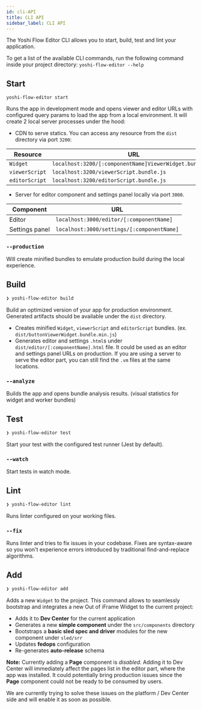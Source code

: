 ```yaml
---
id: cli-API
title: CLI API
sidebar_label: CLI API
---
```


The Yoshi Flow Editor CLI allows you to start, build, test and lint your application.

To get a list of the available CLI commands, run the following command inside your project directory: `yoshi-flow-editor --help`

## Start

```
yoshi-flow-editor start
```

Runs the app in development mode and opens viewer and editor URLs with configured query params to load the app from a local environment.
It will create 2 local server processes under the hood:

- CDN to serve statics. You can access any resource from the `dist` directory via port `3200`:

| Resource       | URL                                                     |
| -------------- | ------------------------------------------------------- |
| `Widget`       | `localhost:3200/[:componentName]ViewerWidget.bundle.js` |
| `viewerScript` | `localhost:3200/viewerScript.bundle.js`                 |
| `editorScript` | `localhost:3200/editorScript.bundle.js`                 |

- Server for editor component and settings panel locally via port `3000`.

| Component      | URL                                        |
| -------------- | ------------------------------------------ |
| Editor         | `localhost:3000/editor/[:componentName]`   |
| Settings panel | `localhost:3000/settings/[:componentName]` |

### `--production`

Will create minified bundles to emulate production build during the local experience.

## Build

```bash
❯ yoshi-flow-editor build
```

Build an optimized version of your app for production environment. Generated artifacts should be available under the `dist` directory.

- Creates minified `Widget`, `viewerScript` and `editorScript` bundles. (ex. `dist/buttonViewerWidget.bundle.min.js`)
- Generates editor and settings `.html`s under `dist/editor/[:componentName].html` file. It could be used as an editor and settings panel URLs on production. If you are using a server to serve the editor part, you can still find the `.vm` files at the same locations.

### `--analyze`

Builds the app and opens bundle analysis results. (visual statistics for widget and worker bundles)

## Test

```bash
❯ yoshi-flow-editor test
```

Start your test with the configured test runner (Jest by default).

### `--watch`

Start tests in watch mode.

## Lint

```bash
❯ yoshi-flow-editor lint
```

Runs linter configured on your working files.

### `--fix`

Runs linter and tries to fix issues in your codebase. Fixes are syntax-aware so you won't experience errors introduced by traditional find-and-replace algorithms.

## Add

```bash
❯ yoshi-flow-editor add
```

Adds a new `Widget` to the project.
This command allows to seamlessly bootstrap and integrates a new Out of iFrame Widget to the current project:

- Adds it to **Dev Center** for the current application
- Generates a new **simple component** under the `src/components` directory
- Bootstraps a **basic sled spec and driver** modules for the new component under `sled/srr`
- Updates **fedops** configuration
- Re-generates **auto-release** schema

**Note:** Currently adding a **Page** component is _disabled_. Adding it to Dev Center will immediately affect the pages list in the editor part, where the app was installed. It could potentially bring production issues since the **Page** component could not be ready to be consumed by users.

We are currently trying to solve these issues on the platform / Dev Center side and will enable it as soon as possible.
